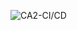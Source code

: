 ![CA2-CI/CD](https://github.com/x00180709/Sem2CA1/actions/workflows/master_bloodpressuredm.yml/badge.svg)
